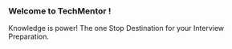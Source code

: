 ### Welcome to  TechMentor !

Knowledge is power! The one Stop Destination for your Interview Preparation.
